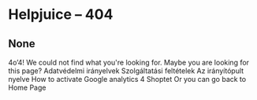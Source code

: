 # Helpjuice – 404
## None
4o’4!
We could not find what you're looking for. 
Maybe you are looking for this page?
Adatvédelmi irányelvek
Szolgáltatási feltételek
Az irányítópult nyelve
How to activate Google analytics 4
Shoptet
Or you can go back to Home Page

